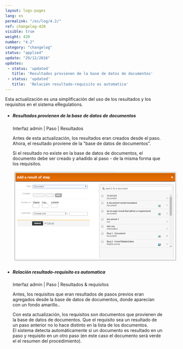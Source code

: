 ```yaml
---
layout: logs-pages
lang: es
permalink: "/es/log/4.2/"
ref: changelog-420
visible: true
weight: 420
number: "4.2"
category: "changelog"
status: "applied"
update: "29/12/2016"
updates:
 - status: 'updated'
   title: 'Resultados provienen de la base de datos de documentos'
 - status: 'updated'
   title:  'Relación resultado-requisito es automatica'
---
```


<p class="alert alert-warning">Esta actualización es una simplificación del uso de los resultados y los requisitos en el sistema eRegulations.</p>

<ul class="list-view">

  <li>
    <h5>Resultados provienen de la base de datos de documentos</h5>
    <p class="meta-data">Interfaz admin | Paso | Resultados</p>
	<p>Antes de esta actualización, los resultados eran creados desde el paso. Ahora, el resultado proviene de la "base de datos de documentos”.</p>
	<p>Si el resultado no existe en la base de datos de documentos, el documento debe ser creado y añadido al paso - de la misma forma que los requisitos.</p>
	<a class="item" href="/images/log/add-result-after.png"><img src="/images/log/add-result-after.png" style="max-width: 530px;"></a>
  </li>

  <li>
    <h5>Relación resultado-requisito es automatica</h5>
    <p class="meta-data">Interfaz admin | Paso | Resultados & requisitos</p>
    <p>Antes, los requisitos que eran resultados de pasos previos eran agregados desde la base de datos de documentos, donde aparecían con un fondo amarillo..</p>
    <p>Con esta actualización, los requisitos son documentos que provienen de la base de datos de documentos. Que el requisito sea un resultado de un paso anterior no lo hace distinto en la lista de los documentos.<br>El sistema detecta automáticamente si un documento es resultado en un paso y requisito en un otro paso (en este caso el documento será verde el el resumen del procedimiento).</p>
  </li>

</ul>
